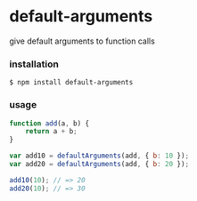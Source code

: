 default-arguments
=================

give default arguments to function calls


### installation

```
$ npm install default-arguments
```


### usage

```javascript
function add(a, b) {
    return a + b;
}

var add10 = defaultArguments(add, { b: 10 });
var add20 = defaultArguments(add, { b: 20 });

add10(10); // => 20
add20(10); // => 30
```
